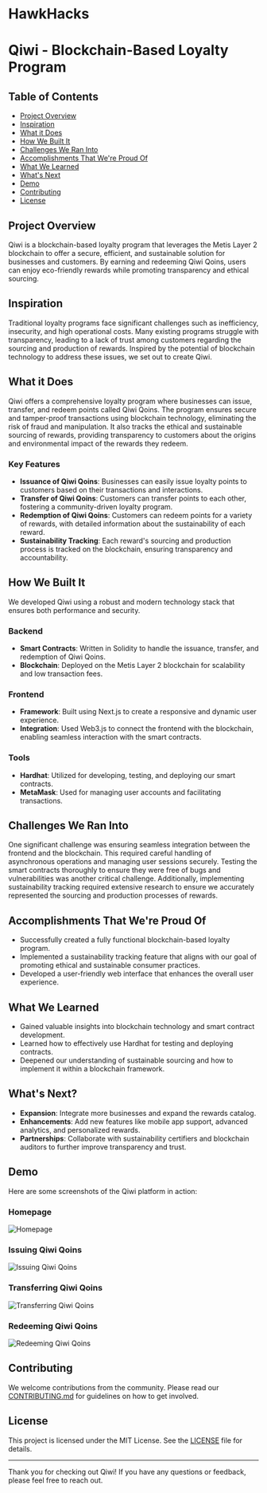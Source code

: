 # HawkHacks
 
# Qiwi - Blockchain-Based Loyalty Program

## Table of Contents
- [Project Overview](#project-overview)
- [Inspiration](#inspiration)
- [What it Does](#what-it-does)
- [How We Built It](#how-we-built-it)
- [Challenges We Ran Into](#challenges-we-ran-into)
- [Accomplishments That We're Proud Of](#accomplishments-that-were-proud-of)
- [What We Learned](#what-we-learned)
- [What's Next](#whats-next)
- [Demo](#demo)
- [Contributing](#contributing)
- [License](#license)

## Project Overview
Qiwi is a blockchain-based loyalty program that leverages the Metis Layer 2 blockchain to offer a secure, efficient, and sustainable solution for businesses and customers. By earning and redeeming Qiwi Qoins, users can enjoy eco-friendly rewards while promoting transparency and ethical sourcing.

## Inspiration
Traditional loyalty programs face significant challenges such as inefficiency, insecurity, and high operational costs. Many existing programs struggle with transparency, leading to a lack of trust among customers regarding the sourcing and production of rewards. Inspired by the potential of blockchain technology to address these issues, we set out to create Qiwi.

## What it Does
Qiwi offers a comprehensive loyalty program where businesses can issue, transfer, and redeem points called Qiwi Qoins. The program ensures secure and tamper-proof transactions using blockchain technology, eliminating the risk of fraud and manipulation. It also tracks the ethical and sustainable sourcing of rewards, providing transparency to customers about the origins and environmental impact of the rewards they redeem.

### Key Features
- **Issuance of Qiwi Qoins**: Businesses can easily issue loyalty points to customers based on their transactions and interactions.
- **Transfer of Qiwi Qoins**: Customers can transfer points to each other, fostering a community-driven loyalty program.
- **Redemption of Qiwi Qoins**: Customers can redeem points for a variety of rewards, with detailed information about the sustainability of each reward.
- **Sustainability Tracking**: Each reward's sourcing and production process is tracked on the blockchain, ensuring transparency and accountability.

## How We Built It
We developed Qiwi using a robust and modern technology stack that ensures both performance and security.

### Backend
- **Smart Contracts**: Written in Solidity to handle the issuance, transfer, and redemption of Qiwi Qoins.
- **Blockchain**: Deployed on the Metis Layer 2 blockchain for scalability and low transaction fees.

### Frontend
- **Framework**: Built using Next.js to create a responsive and dynamic user experience.
- **Integration**: Used Web3.js to connect the frontend with the blockchain, enabling seamless interaction with the smart contracts.

### Tools
- **Hardhat**: Utilized for developing, testing, and deploying our smart contracts.
- **MetaMask**: Used for managing user accounts and facilitating transactions.

## Challenges We Ran Into
One significant challenge was ensuring seamless integration between the frontend and the blockchain. This required careful handling of asynchronous operations and managing user sessions securely. Testing the smart contracts thoroughly to ensure they were free of bugs and vulnerabilities was another critical challenge. Additionally, implementing sustainability tracking required extensive research to ensure we accurately represented the sourcing and production processes of rewards.

## Accomplishments That We're Proud Of
- Successfully created a fully functional blockchain-based loyalty program.
- Implemented a sustainability tracking feature that aligns with our goal of promoting ethical and sustainable consumer practices.
- Developed a user-friendly web interface that enhances the overall user experience.

## What We Learned
- Gained valuable insights into blockchain technology and smart contract development.
- Learned how to effectively use Hardhat for testing and deploying contracts.
- Deepened our understanding of sustainable sourcing and how to implement it within a blockchain framework.

## What's Next?
- **Expansion**: Integrate more businesses and expand the rewards catalog.
- **Enhancements**: Add new features like mobile app support, advanced analytics, and personalized rewards.
- **Partnerships**: Collaborate with sustainability certifiers and blockchain auditors to further improve transparency and trust.

## Demo
Here are some screenshots of the Qiwi platform in action:

### Homepage
![Homepage](path_to_image)

### Issuing Qiwi Qoins
![Issuing Qiwi Qoins](path_to_image)

### Transferring Qiwi Qoins
![Transferring Qiwi Qoins](path_to_image)

### Redeeming Qiwi Qoins
![Redeeming Qiwi Qoins](path_to_image)

## Contributing
We welcome contributions from the community. Please read our [CONTRIBUTING.md](CONTRIBUTING.md) for guidelines on how to get involved.

## License
This project is licensed under the MIT License. See the [LICENSE](LICENSE) file for details.

---

Thank you for checking out Qiwi! If you have any questions or feedback, please feel free to reach out.
